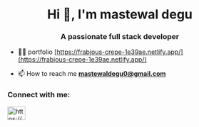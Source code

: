 <h1 align="center">Hi 👋, I'm mastewal degu</h1>
<h3 align="center">A passionate full stack developer</h3>

- 👨‍💻 portfolio [https://frabjous-crepe-1e39ae.netlify.app/](https://frabjous-crepe-1e39ae.netlify.app/)

- 📫 How to reach me **mastewaldegu0@gmail.com**

<h3 align="left">Connect with me:</h3>
<p align="left">
<a href="https://linkedin.com/in/https://www.linkedin.com/in/mastewal-degu-75394728b/" target="blank"><img align="center" src="https://raw.githubusercontent.com/rahuldkjain/github-profile-readme-generator/master/src/images/icons/Social/linked-in-alt.svg" alt="https://www.linkedin.com/in/mastewal-degu-75394728b/" height="30" width="40" /></a>
</p>
